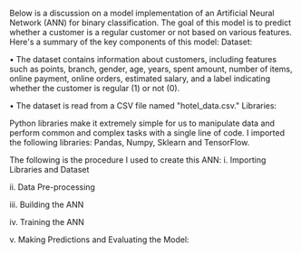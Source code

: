Below is a discussion on a model implementation of an Artificial Neural Network (ANN) for binary classification. 
The goal of this model is to predict whether a customer is a regular customer or not based on various features. Here's a summary of the key components of this model:
Dataset:

•	The dataset contains information about customers, including features such as points, branch, gender, age, years, spent amount, number of items, online payment, online orders, estimated salary, and a label indicating whether the customer is regular (1) or not (0).

•	The dataset is read from a CSV file named "hotel_data.csv."
Libraries:

Python libraries make it extremely simple for us to manipulate data and perform common and complex tasks with a single line of code. I imported the following libraries:
Pandas, Numpy, Sklearn and TensorFlow.

The following is the procedure I used to create this ANN:
i.	Importing Libraries and Dataset

ii.	Data Pre-processing

iii.	Building the ANN

iv.	Training the ANN

v.	Making Predictions and Evaluating the Model:
